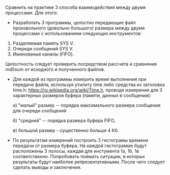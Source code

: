 Сравнить на практике 3 способа взаимодействия между двумя процессами.
Для этого:

 - Разработать 3 программы, целостно передающие файл произвольного (довольно большого) размера между двумя процессами с использованием следующих инструментов:
1) Разделяемая память SYS V.
2) Очереди сообщений SYS V.
3) Именованые каналы (FIFO).

Целостность следует проверить посредством рассчета и сравнения md5sum от исходного и полученного файлов.

- Для каждой из программы измерить время выполнения при передаче файла, используя утилиту time либо средства из заголовка time.h: https://ru.wikipedia.org/wiki/Time.h,
   проводя измерения для 3 характерных размеров буфера (памяти, данных в сообщении):

   а) "малый" размер -- порядка максимального размера сообщения для очереди сообщений

   б) "средний" -- порядка размера буфера FIFO,

   в) большой размер - существенно больше 4 Кб.


- По результатам измерений построить 3 гистограмы времени передачи от размера буфера. На каждой гистограмме будут расположены 3 полосы, каждая для инстумента 1а, 1б, 1в соответственно. Попробовать поймать ситуации, в которых результаты будут наиболее репрезентативными. После чего следует сделать выводы и заключения.

